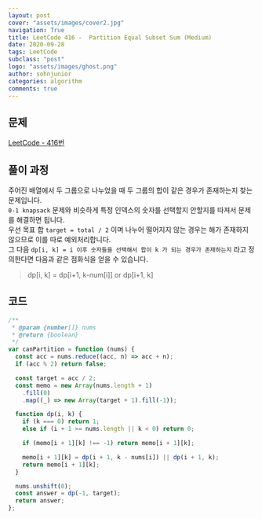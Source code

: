 ```yaml
---
layout: post
cover: "assets/images/cover2.jpg"
navigation: True
title: LeetCode 416 -  Partition Equal Subset Sum (Medium)
date: 2020-09-28
tags: LeetCode
subclass: "post"
logo: "assets/images/ghost.png"
author: sohnjunior
categories: algorithm
comments: true
---
```


## 문제

[LeetCode - 416번](https://leetcode.com/problems/partition-equal-subset-sum/)

## 풀이 과정

주어진 배열에서 두 그룹으로 나누었을 때 두 그룹의 합이 같은 경우가 존재하는지 찾는 문제입니다. <br>
`0-1 knapsack` 문제와 비슷하게 특정 인덱스의 숫자를 선택할지 안할지를 따져서 문제를 해결하면 됩니다. <br>
우선 목표 합 `target = total / 2` 이며 나누어 떨어지지 않는 경우는 해가 존재하지 않으므로 이를 따로 예외처리합니다. <br>
그 다음 `dp[i, k] = i 이후 숫자들을 선택해서 합이 k 가 되는 경우가 존재하는지` 라고 정의한다면 다음과 같은 점화식을 얻을 수 있습니다. <br>

> dp[i, k] = dp[i+1, k-num[i]] or dp[i+1, k]

## 코드

```javascript
/**
 * @param {number[]} nums
 * @return {boolean}
 */
var canPartition = function (nums) {
  const acc = nums.reduce((acc, n) => acc + n);
  if (acc % 2) return false;

  const target = acc / 2;
  const memo = new Array(nums.length + 1)
    .fill(0)
    .map((_) => new Array(target + 1).fill(-1));

  function dp(i, k) {
    if (k === 0) return 1;
    else if (i + 1 >= nums.length || k < 0) return 0;

    if (memo[i + 1][k] !== -1) return memo[i + 1][k];

    memo[i + 1][k] = dp(i + 1, k - nums[i]) || dp(i + 1, k);
    return memo[i + 1][k];
  }

  nums.unshift(0);
  const answer = dp(-1, target);
  return answer;
};
```
